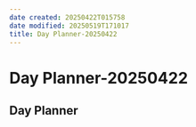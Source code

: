```yaml
---
date created: 20250422T015758
date modified: 20250519T171017
title: Day Planner-20250422
---
```


# Day Planner-20250422

## Day Planner

